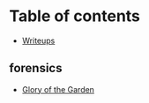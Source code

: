 # Table of contents

* [Writeups](README.md)

## forensics

* [Glory of the Garden](forensics/glory-of-the-garden.md)
